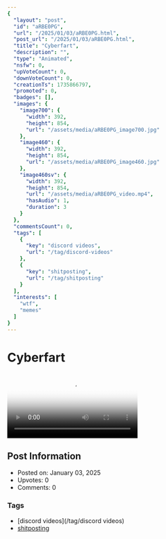 ```yaml
---
{
  "layout": "post",
  "id": "aRBE0PG",
  "url": "/2025/01/03/aRBE0PG.html",
  "post_url": "/2025/01/03/aRBE0PG.html",
  "title": "Cyberfart",
  "description": "",
  "type": "Animated",
  "nsfw": 0,
  "upVoteCount": 0,
  "downVoteCount": 0,
  "creationTs": 1735866797,
  "promoted": 0,
  "badges": [],
  "images": {
    "image700": {
      "width": 392,
      "height": 854,
      "url": "/assets/media/aRBE0PG_image700.jpg"
    },
    "image460": {
      "width": 392,
      "height": 854,
      "url": "/assets/media/aRBE0PG_image460.jpg"
    },
    "image460sv": {
      "width": 392,
      "height": 854,
      "url": "/assets/media/aRBE0PG_video.mp4",
      "hasAudio": 1,
      "duration": 3
    }
  },
  "commentsCount": 0,
  "tags": [
    {
      "key": "discord videos",
      "url": "/tag/discord-videos"
    },
    {
      "key": "shitposting",
      "url": "/tag/shitposting"
    }
  ],
  "interests": [
    "wtf",
    "memes"
  ]
}
---
```


# Cyberfart

<video controls playsinline loop poster="/assets/media/aRBE0PG_image460.jpg">
  <source src="/assets/media/aRBE0PG_video.mp4" type="video/mp4">
  Your browser does not support the video tag.
</video>

## Post Information

- Posted on: January 03, 2025
- Upvotes: 0
- Comments: 0

### Tags

- [discord videos](/tag/discord videos)
- [shitposting](/tag/shitposting)
